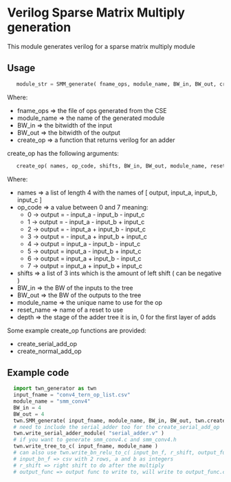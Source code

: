 Verilog Sparse Matrix Multiply generation
=========================================

This module generates verilog for a sparse matrix multiply module

Usage
-----

```python
   module_str = SMM_generate( fname_ops, module_name, BW_in, BW_out, create_op )
```

Where:

 * fname_ops => the file of ops generated from the CSE
 * module_name => the name of the generated module
 * BW_in => the bitwidth of the input
 * BW_out => the bitwidth of the output
 * create_op => a function that returns verilog for an adder

create_op has the following arguments:
```python
   create_op( names, op_code, shifts, BW_in, BW_out, module_name, reset_name, depth )
```

Where:

 * names => a list of length 4 with the names of [ output, input_a, input_b, input_c ]
 * op_code => a value between 0 and 7 meaning:
   * 0 -> output = - input_a - input_b - input_c
   * 1 -> output = - input_a - input_b + input_c
   * 2 -> output = - input_a + input_b - input_c
   * 3 -> output = - input_a + input_b + input_c
   * 4 -> output =   input_a - input_b - input_c
   * 5 -> output =   input_a - input_b + input_c
   * 6 -> output =   input_a + input_b - input_c
   * 7 -> output =   input_a + input_b + input_c
 * shifts => a list of 3 ints which is the amount of left shift ( can be negative )
 * BW_in => the BW of the inputs to the tree
 * BW_out => the BW of the outputs to the tree
 * module_name => the unique name to use for the op
 * reset_name => name of a reset to use
 * depth => the stage of the adder tree it is in, 0 for the first layer of adds

Some example create_op functions are provided:
 * create_serial_add_op
 * create_normal_add_op

Example code
------------

```python
  import twn_generator as twn
  input_fname = "conv4_tern_op_list.csv"
  module_name = "smm_conv4"
  BW_in = 4
  BW_out = 4
  twn.SMM_generate( input_fname, module_name, BW_in, BW_out, twn.create_serial_add_op )
  # need to include the serial_adder too for the create_serial_add_op
  twn.write_serial_adder_module( "serial_adder.v" )
  # if you want to generate smm_conv4.c and smm_conv4.h
  twn.write_tree_to_c( input_fname, module_name )
  # can also use twn.write_bn_relu_to_c( input_bn_f, r_shift, output_func )
  # input_bn_f => csv with 2 rows, a and b as integers
  # r_shift => right shift to do after the multiply
  # output_func => output func to write to, will write to output_func.c and output_func.h
```
